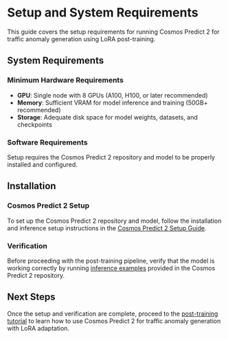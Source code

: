 # Setup and System Requirements

This guide covers the setup requirements for running Cosmos Predict 2 for traffic anomaly generation using LoRA post-training.

## System Requirements

### Minimum Hardware Requirements

- **GPU**: Single node with 8 GPUs (A100, H100, or later recommended)
- **Memory**: Sufficient VRAM for model inference and training (50GB+ recommended)
- **Storage**: Adequate disk space for model weights, datasets, and checkpoints

### Software Requirements

Setup requires the Cosmos Predict 2 repository and model to be properly installed and configured.

## Installation

### Cosmos Predict 2 Setup

To set up the Cosmos Predict 2 repository and model, follow the installation and inference setup instructions in the
[Cosmos Predict 2 Setup Guide](https://github.com/nvidia-cosmos/cosmos-predict2/blob/main/documentations/setup.md).

### Verification

Before proceeding with the post-training pipeline, verify that the model is working correctly by running [inference examples](https://github.com/nvidia-cosmos/cosmos-predict2?tab=readme-ov-file#user-guide) provided in the Cosmos Predict 2 repository.

## Next Steps

Once the setup and verification are complete, proceed to the [post-training tutorial](post_training.md) to learn how to use Cosmos Predict 2 for traffic anomaly generation with LoRA adaptation.
